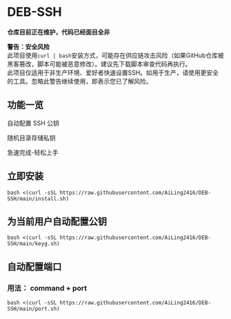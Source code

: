 # DEB-SSH

**仓库目前正在维护，代码已经面目全非**

**警告：安全风险**  
此项目使用`curl | bash`安装方式，可能存在供应链攻击风险（如果GitHub仓库被黑客篡改，脚本可能被恶意修改）。建议先下载脚本审查代码再执行。  
此项目仅适用于非生产环境、爱好者快速设置SSH。如用于生产，请使用更安全的工具。忽略此警告继续使用，即表示您已了解风险。

## 功能一览
自动配置 SSH 公钥

随机目录存储私钥

急速完成-轻松上手

## 立即安装
```
bash <(curl -sSL https://raw.githubusercontent.com/AiLing2416/DEB-SSH/main/install.sh)
```


## 为当前用户自动配置公钥
```
bash <(curl -sSL https://raw.githubusercontent.com/AiLing2416/DEB-SSH/main/keyg.sh)
```


## 自动配置端口
### 用法： command + port
```
bash <(curl -sSL https://raw.githubusercontent.com/AiLing2416/DEB-SSH/main/port.sh)
```

